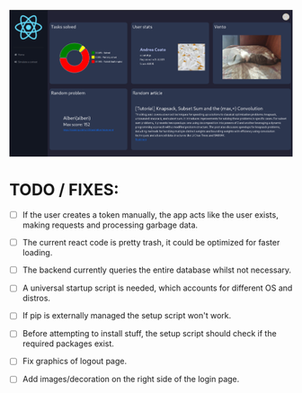 ![Dashboard](./dashboard/public/github_showoff/dashboard.png)

# TODO / FIXES:
 - [ ] If the user creates a token manually, the app acts like the user exists, making requests and processing garbage data.
 - [ ] The current react code is pretty trash, it could be optimized for faster loading.
 - [ ] The backend currently queries the entire database whilst not necessary.
 - [ ] A universal startup script is needed, which accounts for different OS and distros.
 - [ ] If pip is externally managed the setup script won't work.
 - [ ] Before attempting to install stuff, the setup script should check if the required packages exist.
 - [ ] Fix graphics of logout page.
 - [ ] Add images/decoration on the right side of the login page.
 